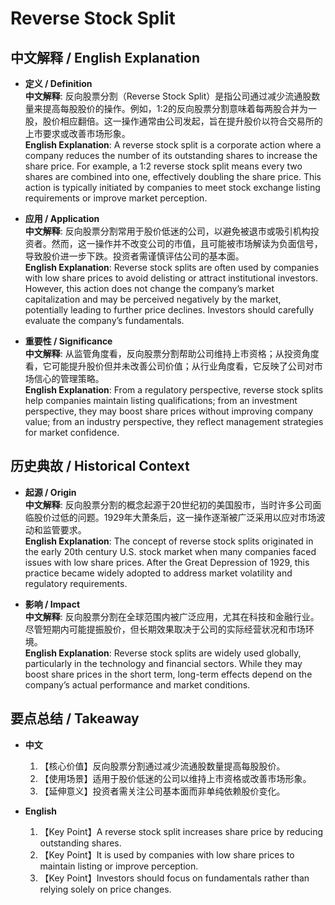 # Reverse Stock Split

## 中文解释 / English Explanation

* **定义 / Definition**  
  **中文解释**: 反向股票分割（Reverse Stock Split）是指公司通过减少流通股数量来提高每股股价的操作。例如，1:2的反向股票分割意味着每两股合并为一股，股价相应翻倍。这一操作通常由公司发起，旨在提升股价以符合交易所的上市要求或改善市场形象。  
  **English Explanation**: A reverse stock split is a corporate action where a company reduces the number of its outstanding shares to increase the share price. For example, a 1:2 reverse stock split means every two shares are combined into one, effectively doubling the share price. This action is typically initiated by companies to meet stock exchange listing requirements or improve market perception.

* **应用 / Application**  
  **中文解释**: 反向股票分割常用于股价低迷的公司，以避免被退市或吸引机构投资者。然而，这一操作并不改变公司的市值，且可能被市场解读为负面信号，导致股价进一步下跌。投资者需谨慎评估公司的基本面。  
  **English Explanation**: Reverse stock splits are often used by companies with low share prices to avoid delisting or attract institutional investors. However, this action does not change the company’s market capitalization and may be perceived negatively by the market, potentially leading to further price declines. Investors should carefully evaluate the company’s fundamentals.

* **重要性 / Significance**  
  **中文解释**: 从监管角度看，反向股票分割帮助公司维持上市资格；从投资角度看，它可能提升股价但并未改善公司价值；从行业角度看，它反映了公司对市场信心的管理策略。  
  **English Explanation**: From a regulatory perspective, reverse stock splits help companies maintain listing qualifications; from an investment perspective, they may boost share prices without improving company value; from an industry perspective, they reflect management strategies for market confidence.

## 历史典故 / Historical Context

* **起源 / Origin**  
  **中文解释**: 反向股票分割的概念起源于20世纪初的美国股市，当时许多公司面临股价过低的问题。1929年大萧条后，这一操作逐渐被广泛采用以应对市场波动和监管要求。  
  **English Explanation**: The concept of reverse stock splits originated in the early 20th century U.S. stock market when many companies faced issues with low share prices. After the Great Depression of 1929, this practice became widely adopted to address market volatility and regulatory requirements.

* **影响 / Impact**  
  **中文解释**: 反向股票分割在全球范围内被广泛应用，尤其在科技和金融行业。尽管短期内可能提振股价，但长期效果取决于公司的实际经营状况和市场环境。  
  **English Explanation**: Reverse stock splits are widely used globally, particularly in the technology and financial sectors. While they may boost share prices in the short term, long-term effects depend on the company’s actual performance and market conditions.

## 要点总结 / Takeaway

* **中文**  
  1. 【核心价值】反向股票分割通过减少流通股数量提高每股股价。
  2. 【使用场景】适用于股价低迷的公司以维持上市资格或改善市场形象。
  3. 【延伸意义】投资者需关注公司基本面而非单纯依赖股价变化。

* **English**  
  1. 【Key Point】A reverse stock split increases share price by reducing outstanding shares.
  2. 【Key Point】It is used by companies with low share prices to maintain listing or improve perception.
  3. 【Key Point】Investors should focus on fundamentals rather than relying solely on price changes.